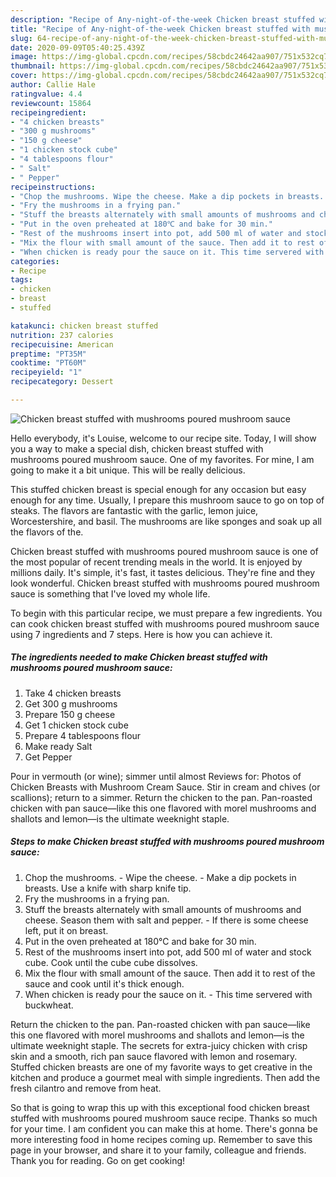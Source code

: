 ```yaml
---
description: "Recipe of Any-night-of-the-week Chicken breast stuffed with mushrooms poured mushroom sauce"
title: "Recipe of Any-night-of-the-week Chicken breast stuffed with mushrooms poured mushroom sauce"
slug: 64-recipe-of-any-night-of-the-week-chicken-breast-stuffed-with-mushrooms-poured-mushroom-sauce
date: 2020-09-09T05:40:25.439Z
image: https://img-global.cpcdn.com/recipes/58cbdc24642aa907/751x532cq70/chicken-breast-stuffed-with-mushrooms-poured-mushroom-sauce-recipe-main-photo.jpg
thumbnail: https://img-global.cpcdn.com/recipes/58cbdc24642aa907/751x532cq70/chicken-breast-stuffed-with-mushrooms-poured-mushroom-sauce-recipe-main-photo.jpg
cover: https://img-global.cpcdn.com/recipes/58cbdc24642aa907/751x532cq70/chicken-breast-stuffed-with-mushrooms-poured-mushroom-sauce-recipe-main-photo.jpg
author: Callie Hale
ratingvalue: 4.4
reviewcount: 15864
recipeingredient:
- "4 chicken breasts"
- "300 g mushrooms"
- "150 g cheese"
- "1 chicken stock cube"
- "4 tablespoons flour"
- " Salt"
- " Pepper"
recipeinstructions:
- "Chop the mushrooms. Wipe the cheese. Make a dip pockets in breasts. Use a knife with sharp knife tip."
- "Fry the mushrooms in a frying pan."
- "Stuff the breasts alternately with small amounts of mushrooms and cheese. Season them with salt and pepper. If there is some cheese left, put it on breast."
- "Put in the oven preheated at 180℃ and bake for 30 min."
- "Rest of the mushrooms insert into pot, add 500 ml of water and stock cube. Cook until the cube cube dissolves."
- "Mix the flour with small amount of the sauce. Then add it to rest of the sauce and cook until it&#39;s thick enough."
- "When chicken is ready pour the sauce on it. This time servered with buckwheat."
categories:
- Recipe
tags:
- chicken
- breast
- stuffed

katakunci: chicken breast stuffed 
nutrition: 237 calories
recipecuisine: American
preptime: "PT35M"
cooktime: "PT60M"
recipeyield: "1"
recipecategory: Dessert

---
```



![Chicken breast stuffed with mushrooms poured mushroom sauce](https://img-global.cpcdn.com/recipes/58cbdc24642aa907/751x532cq70/chicken-breast-stuffed-with-mushrooms-poured-mushroom-sauce-recipe-main-photo.jpg)

Hello everybody, it's Louise, welcome to our recipe site. Today, I will show you a way to make a special dish, chicken breast stuffed with mushrooms poured mushroom sauce. One of my favorites. For mine, I am going to make it a bit unique. This will be really delicious.

This stuffed chicken breast is special enough for any occasion but easy enough for any time. Usually, I prepare this mushroom sauce to go on top of steaks. The flavors are fantastic with the garlic, lemon juice, Worcestershire, and basil. The mushrooms are like sponges and soak up all the flavors of the.

Chicken breast stuffed with mushrooms poured mushroom sauce is one of the most popular of recent trending meals in the world. It is enjoyed by millions daily. It's simple, it's fast, it tastes delicious. They're fine and they look wonderful. Chicken breast stuffed with mushrooms poured mushroom sauce is something that I've loved my whole life.


To begin with this particular recipe, we must prepare a few ingredients. You can cook chicken breast stuffed with mushrooms poured mushroom sauce using 7 ingredients and 7 steps. Here is how you can achieve it.

<!--inarticleads1-->

##### The ingredients needed to make Chicken breast stuffed with mushrooms poured mushroom sauce:

1. Take 4 chicken breasts
1. Get 300 g mushrooms
1. Prepare 150 g cheese
1. Get 1 chicken stock cube
1. Prepare 4 tablespoons flour
1. Make ready  Salt
1. Get  Pepper


Pour in vermouth (or wine); simmer until almost Reviews for: Photos of Chicken Breasts with Mushroom Cream Sauce. Stir in cream and chives (or scallions); return to a simmer. Return the chicken to the pan. Pan-roasted chicken with pan sauce—like this one flavored with morel mushrooms and shallots and lemon—is the ultimate weeknight staple. 

<!--inarticleads2-->

##### Steps to make Chicken breast stuffed with mushrooms poured mushroom sauce:

1. Chop the mushrooms. - Wipe the cheese. - Make a dip pockets in breasts. Use a knife with sharp knife tip.
1. Fry the mushrooms in a frying pan.
1. Stuff the breasts alternately with small amounts of mushrooms and cheese. Season them with salt and pepper. - If there is some cheese left, put it on breast.
1. Put in the oven preheated at 180℃ and bake for 30 min.
1. Rest of the mushrooms insert into pot, add 500 ml of water and stock cube. Cook until the cube cube dissolves.
1. Mix the flour with small amount of the sauce. Then add it to rest of the sauce and cook until it&#39;s thick enough.
1. When chicken is ready pour the sauce on it. - This time servered with buckwheat.


Return the chicken to the pan. Pan-roasted chicken with pan sauce—like this one flavored with morel mushrooms and shallots and lemon—is the ultimate weeknight staple. The secrets for extra-juicy chicken with crisp skin and a smooth, rich pan sauce flavored with lemon and rosemary. Stuffed chicken breasts are one of my favorite ways to get creative in the kitchen and produce a gourmet meal with simple ingredients. Then add the fresh cilantro and remove from heat. 

So that is going to wrap this up with this exceptional food chicken breast stuffed with mushrooms poured mushroom sauce recipe. Thanks so much for your time. I am confident you can make this at home. There's gonna be more interesting food in home recipes coming up. Remember to save this page in your browser, and share it to your family, colleague and friends. Thank you for reading. Go on get cooking!
